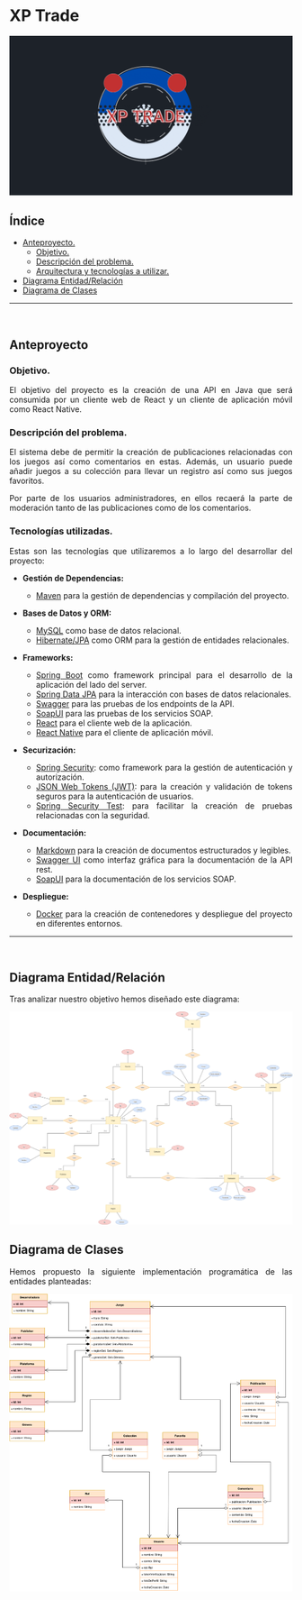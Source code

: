 <div align="justify">

# XP Trade

<div align="center">
    <img src="./img/cover-logo.png">
</div>

## Índice
- [Anteproyecto.](./preproject)
  - [Objetivo.](#objetivo)
  - [Descripción del problema.](#descripción-del-problema)
  - [Arquitectura y tecnologías a utilizar.](#tecnologías-utilizadas)
- [Diagrama Entidad/Relación](#diagrama-entidadrelación)
- [Diagrama de Clases](#diagrama-de-clases)


***

<br>

## Anteproyecto
### Objetivo.

El objetivo del proyecto es la creación de una API en Java que será consumida por un cliente web de React y un cliente
de aplicación móvil como React Native.

### Descripción del problema.

El sistema debe de permitir la creación de publicaciones relacionadas con los juegos así como comentarios en estas.
Además, un usuario puede añadir juegos a su colección para llevar un registro así como sus juegos favoritos.

Por parte de los usuarios administradores, en ellos recaerá la parte de moderación tanto de las publicaciones como de los comentarios.

### Tecnologías utilizadas.

Estas son las tecnologías que utilizaremos a lo largo del desarrollar del proyecto:

- **Gestión de Dependencias:**
    - [Maven](https://www.mysql.com/) para la gestión de dependencias y compilación del proyecto.

- **Bases de Datos y ORM:**
    - [MySQL](https://www.sqlite.org/index.html) como base de datos relacional.
    - [Hibernate/JPA](https://hibernate.org/) como ORM para la gestión de entidades relacionales.

- **Frameworks:**
    - [Spring Boot](https://spring.io/projects/spring-boot) como framework principal para el desarrollo de la aplicación del lado del server.
    - [Spring Data JPA](https://spring.io/projects/spring-data-jpa) para la interacción con bases de datos relacionales.
    - [Swagger](https://swagger.io/) para las pruebas de los endpoints de la API.
    - [SoapUI](https://www.soapui.org/) para las pruebas de los servicios SOAP.
    - [React](https://es.react.dev/) para el cliente web de la aplicación.
    - [React Native](https://reactnative.dev/) para el cliente de aplicación móvil.

- **Securización:**
    - [Spring Security](https://spring.io/projects/spring-security): como framework para la gestión de autenticación y autorización.
    - [JSON Web Tokens (JWT)](https://jwt.io/): para la creación y validación de tokens seguros para la autenticación de usuarios.
    - [Spring Security Test](https://docs.spring.io/spring-security/reference/testing/overview.html): para facilitar la creación de pruebas relacionadas con la seguridad.

- **Documentación:**
    - [Markdown](https://daringfireball.net/projects/markdown/) para la creación de documentos estructurados y legibles.
    - [Swagger UI](https://swagger.io/tools/swagger-ui/) como interfaz gráfica para la documentación de la API rest.
    - [SoapUI](https://www.soapui.org/) para la documentación de los servicios SOAP.

- **Despliegue:**
    - [Docker](https://www.docker.com/) para la creación de contenedores y despliegue del proyecto en diferentes entornos.

***

<br>

## Diagrama Entidad/Relación

Tras analizar nuestro objetivo hemos diseñado este diagrama:

<div align="center">
    <img src="./img/diagrama-er.png">
</div>


## Diagrama de Clases

Hemos propuesto la siguiente implementación programática de las entidades planteadas:

<div align="center">
    <img src="./img/diagrama-clases.png">
</div>


</div>
